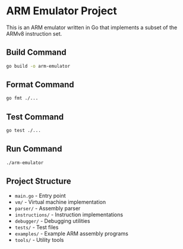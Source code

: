 # ARM Emulator Project

This is an ARM emulator written in Go that implements a subset of the ARMv8 instruction set.

## Build Command

```bash
go build -o arm-emulator
```

## Format Command

```bash
go fmt ./...
```

## Test Command

```bash
go test ./...
```

## Run Command

```bash
./arm-emulator
```

## Project Structure

- `main.go` - Entry point
- `vm/` - Virtual machine implementation
- `parser/` - Assembly parser
- `instructions/` - Instruction implementations
- `debugger/` - Debugging utilities
- `tests/` - Test files
- `examples/` - Example ARM assembly programs
- `tools/` - Utility tools
